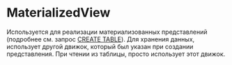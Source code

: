 # MaterializedView

Используется для реализации материализованных представлений (подробнее см. запрос [CREATE TABLE](../query_language/queries.md#query_language-queries-create_table)). Для хранения данных, использует другой движок, который был указан при создании представления. При чтении из таблицы, просто использует этот движок.
